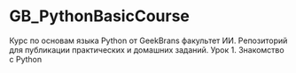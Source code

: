 # GB_PythonBasicCourse
Курс по основам языка Python от GeekBrans факультет ИИ. 
Репозиторий для публикации практических и домашних заданий.
Урок 1. Знакомство с Python
